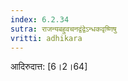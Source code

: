 ```yaml
---
index: 6.2.34
sutra: राजन्यबहुवचनद्वंद्वेऽन्धकवृष्णिषु
vritti: adhikara
---
```


 आदिरुदात्त: [6।2।64] 